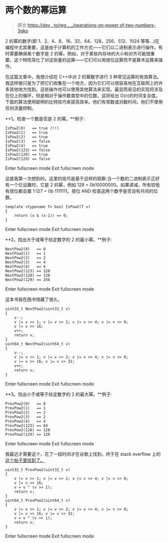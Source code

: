 # 两个数的幂运算

> 原文:[https://dev . to/reg _ _/operations-on-power of-two-numbers-3gko](https://dev.to/reg__/operations-on-power-of-two-numbers-3gko)

2 的幂的数字(即 1、2、4、8、16、32、64、128、256、512、1024 等等...)在编程中尤其重要，这是由于计算机的工作方式——它们以二进制表示进行操作。有时需要确保某个数字是 2 的幂。例如，对于某些内存块的大小和对齐可能很重要。这个特性简化了对这些量的运算——它们可以用按位运算而不是算术运算来操作。

在这篇文章中，我想介绍在 C++中对 2 的幂数字进行 3 种常见运算的有效算法。我这样做只是为了把它们收集在一个地方，因为它们可以很容易地在互联网上的许多其他地方找到。这些操作也可以使用其他算法来实现。最显而易见的实现将涉及在位上的循环，但是相对于操作数类型中的位数，这将给出 O(n)的时间复杂度。下面的算法使用聪明的比特技巧来提高效率。他们有常数或对数时间，他们不使用任何流量控制。

**1。检查一个数是否是 2 的幂。**例子:

```
IsPow2(0)   == true (!!)
IsPow2(1)   == true
IsPow2(2)   == true
IsPow2(3)   == false
IsPow2(4)   == true
IsPow2(123) == false
IsPow2(128) == true
IsPow2(129) == false 
```

Enter fullscreen mode Exit fullscreen mode

这是我第一次想到的。这里的技巧是基于这样的观察:当一个数的二进制表示正好有一个位设置时，它是 2 的幂，例如 128 = 0b10000000。如果递减，所有较低有效位都会置 1:127 = 0b 1111111。按位 AND 检查这两个数字是否没有共同的位数。

```
template <typename T> bool IsPow2(T x)
{
    return (x & (x-1)) == 0;
} 
```

Enter fullscreen mode Exit fullscreen mode

**2。找出大于或等于给定数字的 2 的最小幂。**例子:

```
NextPow2(0)   == 0
NextPow2(1)   == 1
NextPow2(2)   == 2
NextPow2(3)   == 4
NextPow2(4)   == 4
NextPow2(123) == 128
NextPow2(128) == 128
NextPow2(129) == 256 
```

Enter fullscreen mode Exit fullscreen mode

这本书我在图书馆藏了很久。

```
uint32_t NextPow2(uint32_t v)
{
    v--;
    v |= v >> 1; v |= v >> 2; v |= v >> 4; v |= v >> 8;
    v |= v >> 16;
    v++;
    return v;
}
uint64_t NextPow2(uint64_t v)
{
    v--;
    v |= v >> 1; v |= v >> 2; v |= v >> 4; v |= v >> 8;
    v |= v >> 16; v |= v >> 32;
    v++;
    return v;
} 
```

Enter fullscreen mode Exit fullscreen mode

**3。找出小于或等于给定数字的 2 的最大幂。**例子:

```
PrevPow2(0)   == 0
PrevPow2(1)   == 1
PrevPow2(2)   == 2
PrevPow2(3)   == 2
PrevPow2(4)   == 4
PrevPow2(123) == 64
PrevPow2(128) == 128
PrevPow2(129) == 128 
```

Enter fullscreen mode Exit fullscreen mode

我最近才需要这个，花了一段时间才在谷歌上找到。终于在 stack overflow 上的[这个帖子里找到了。](https://stackoverflow.com/a/48816285) 

```
uint32_t PrevPow2(uint32_t v)
{
    v |= v >> 1; v |= v >> 2; v |= v >> 4; v |= v >> 8;
    v |= v >> 16;
    v = v ^ (v >> 1);
    return v;
}
uint64_t PrevPow2(uint64_t v)
{
    v |= v >> 1; v |= v >> 2; v |= v >> 4; v |= v >> 8;
    v |= v >> 16; v |= v >> 32;
    v = v ^ (v >> 1);
    return v;
} 
```

Enter fullscreen mode Exit fullscreen mode